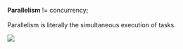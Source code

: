 **Parallelism** != concurrency;  
</br>
Parallelism is literally the simultaneous execution of tasks.

![](https://iamluminousmen-media.s3.amazonaws.com/media/concurrency-and-parallelism-are-different/concurrency-and-parallelism-are-different-3.jpg)
